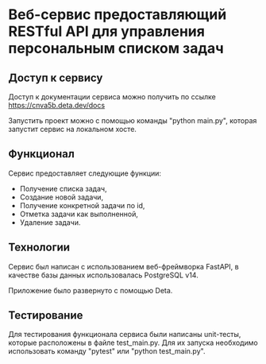 # Веб-сервис предоставляющий RESTful API для управления персональным списком задач

## Доступ к сервису
Доступ к документации сервиса можно получить по ссылке https://cnva5b.deta.dev/docs

Запустить проект можно с помощью команды "python main.py", которая запустит сервис на локальном хосте.

## Функционал
Сервис предоставляет следующие функции:
+ Получение списка задач,
+ Создание новой задачи,
+ Получение конкретной задачи по id,
+ Отметка задачи как выполненной,
+ Удаление задачи.

## Технологии
Сервис был написан с использованием веб-фреймворка FastAPI, в качестве базы данных использовалась PostgreSQL v14. 

Приложение было развернуто с помощью Deta.

## Тестирование 
Для тестирования функционала сервиса были написаны unit-тесты, которые расположены в файле test_main.py.
Для их запуска необходимо использовать команду "pytest" или "python test_main.py".


